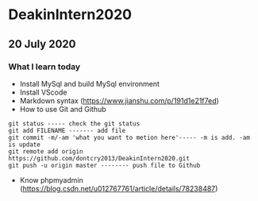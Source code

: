 # DeakinIntern2020
## 20 July 2020
### What I learn today
* Install MySql and build MySql environment
* Install VScode
* Markdown syntax
(https://www.jianshu.com/p/191d1e21f7ed)
* How to use Git and Github
```
git status ----- check the git status
git add FILENAME ------- add file
git commit -m/-am 'what you want to metion here'----- -m is add. -am is update
git remote add origin https://github.com/dontcry2013/DeakinIntern2020.git 
git push -u origin master -------- push file to Github
```
* Know phpmyadmin
(https://blog.csdn.net/u012767761/article/details/78238487)
